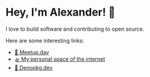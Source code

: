 # Hey, I'm Alexander! 👋
I love to build software and contributing to open source.

Here are some interesting links:
- [📅 Meetup.day](https://meetup.day/new)
- [🛸 My personal space of the internet](https://alexander.sbs)
- [🦕 Denopkg.dev](https://denopkg.dev)
